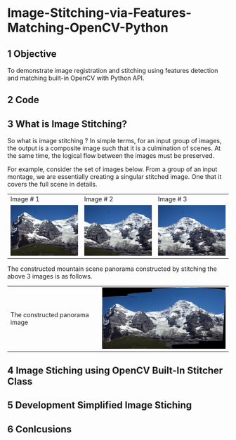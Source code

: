 # Image-Stitching-via-Features-Matching-OpenCV-Python

## 1 Objective

To demonstrate image registration and stitching using features detection and matching built-in OpenCV with Python API. 

## 2 Code

## 3 What is Image Stitching?

So what is image stitching ? In simple terms, for an input group of images, the output is a composite image such that it is a culmination of scenes. At the same time, the logical flow between the images must be preserved.

For example, consider the set of images below. From a group of an input montage, we are essentially creating a singular stitched image. One that it covers the full scene in details.


<table>
  <tr>
    <td> Image # 1</td>
    <td> Image # 2</td>
    <td> Image # 3 </td>
   </tr> 
  <tr>
    <td> <img src="images/mountain-scene-image-001.jpg" width="350"  ></td>
    <td> <img src="images/mountain-scene-image-002.jpg" width="350"  ></td>
    <td> <img src="images/mountain-scene-image-003.jpg" width="350"  > </td>
   </tr> 
</table>

The constructed mountain scene panorama constructed by stitching the above 3 images is as follows.


<table>
  <tr>
    <td> The constructed panorama image</td>
    <td> <img src="results/mountain-scene-stitched-panorama-image.jpg" width="350"  > </td>
   </tr> 
</table>


## 4 Image Stiching using OpenCV Built-In Stitcher Class

## 5 Development Simplified Image Stiching 


## 6 Conlcusions

